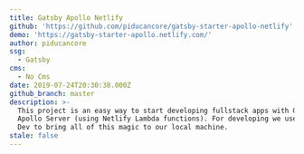 ```yaml
---
title: Gatsby Apollo Netlify
github: 'https://github.com/piducancore/gatsby-starter-apollo-netlify'
demo: 'https://gatsby-starter-apollo.netlify.com/'
author: piducancore
ssg:
  - Gatsby
cms:
  - No Cms
date: 2019-07-24T20:30:38.000Z
github_branch: master
description: >-
  This project is an easy way to start developing fullstack apps with Gatsby and
  Apollo Server (using Netlify Lambda functions). For developing we use Netlify
  Dev to bring all of this magic to our local machine.
stale: false
---
```

